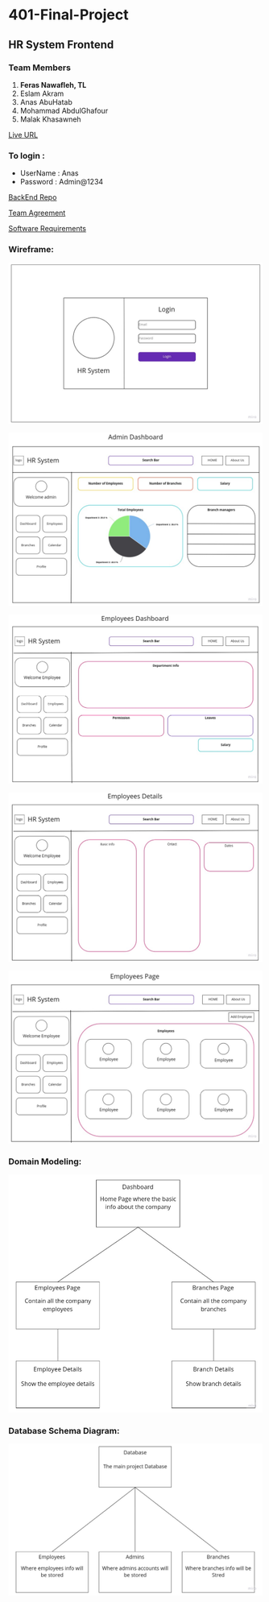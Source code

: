 # 401-Final-Project

## HR System Frontend

### Team Members

1. **Feras Nawafleh, TL**
2. Eslam Akram
3. Anas AbuHatab
4. Mohammad AbdulGhafour
5. Malak Khasawneh

[Live URL](https://hr-system-lac.vercel.app/)
### To login :
* UserName : Anas
* Password : Admin@1234

[BackEnd Repo](https://github.com/PYTHON-NERDWARES/HR-System-Backend)


[Team Agreement](TeamAgreement.md)

[Software Requirements](Requirements.md)

### Wireframe:

![Login](assets/Login.jpg)

![Admin Dashboard](assets/Admin-Dashboard.jpg)

![Employees Dashboard](assets/Employees-Dashboard.jpg)

![Employees Details](assets/Employees-Details.jpg)

![Employees Page](assets/Employees-Page.jpg)

### Domain Modeling:

![Domain Modeling](assets/Domain-Modeling.jpg)

### Database Schema Diagram:

![Database Schema Diagram](assets/Database-Modeling.jpg)
